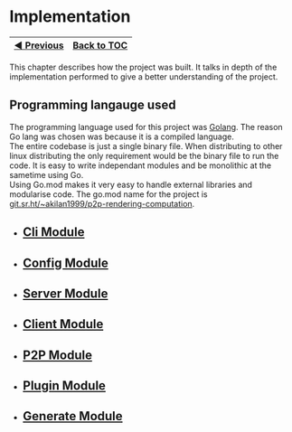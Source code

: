 # Implementation
| [◀ Previous](Introduction.md) | [Back to TOC](README.md) |
|:-----------:|---------|

This chapter describes how the project was built. It talks in depth of the implementation
performed to give a better understanding of the project.

## Programming langauge used
The programming language used for this project was [Golang](https://go.dev/). The reason Go lang was chosen was
because it is a compiled language.<br>
The entire codebase is just a single binary file. When
distributing to other linux distributing the only requirement would be the binary file to run the
code. It is easy to write independant modules and be monolithic at the sametime using Go.<br>
Using Go.mod makes it very easy to handle external libraries and modularise code. The go.mod name for
the project is [git.sr.ht/~akilan1999/p2p-rendering-computation](https://git.sr.ht/~akilan1999/p2p-rendering-computation).

- ## [Cli Module](CliImplementation.md)
- ## [Config Module](ConfigImplementation.md)
- ## [Server Module](ServerImplementation.md)
- ## [Client Module](ClientImplementation.md)
- ## [P2P Module](P2PImplementation.md)
- ## [Plugin Module](PluginImplementation.md)
- ## [Generate Module](GenerateImplementation.md)